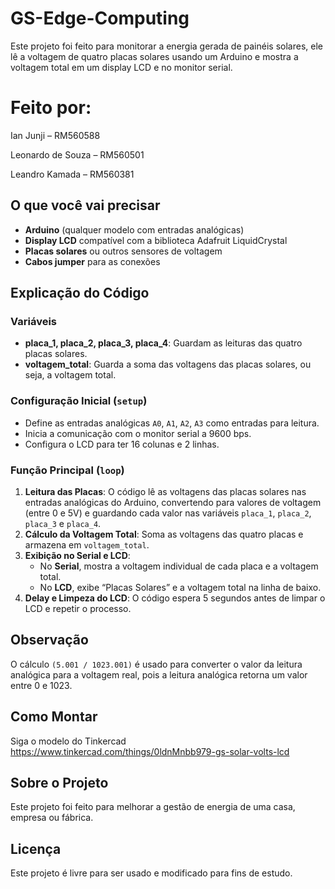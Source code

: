 # GS-Edge-Computing

Este projeto foi feito para monitorar a energia gerada de painéis solares, ele lê a voltagem de quatro placas solares usando um Arduino e mostra a voltagem total em um display LCD e no monitor serial.

# Feito por:
Ian Junji – RM560588

Leonardo de Souza – RM560501

Leandro Kamada – RM560381


## O que você vai precisar
- **Arduino** (qualquer modelo com entradas analógicas)
- **Display LCD** compatível com a biblioteca Adafruit LiquidCrystal
- **Placas solares** ou outros sensores de voltagem
- **Cabos jumper** para as conexões

## Explicação do Código

### Variáveis
- **placa_1, placa_2, placa_3, placa_4**: Guardam as leituras das quatro placas solares.
- **voltagem_total**: Guarda a soma das voltagens das placas solares, ou seja, a voltagem total.

### Configuração Inicial (`setup`)
- Define as entradas analógicas `A0`, `A1`, `A2`, `A3` como entradas para leitura.
- Inicia a comunicação com o monitor serial a 9600 bps.
- Configura o LCD para ter 16 colunas e 2 linhas.

### Função Principal (`loop`)
1. **Leitura das Placas**: O código lê as voltagens das placas solares nas entradas analógicas do Arduino, convertendo para valores de voltagem (entre 0 e 5V) e guardando cada valor nas variáveis `placa_1`, `placa_2`, `placa_3` e `placa_4`.
2. **Cálculo da Voltagem Total**: Soma as voltagens das quatro placas e armazena em `voltagem_total`.
3. **Exibição no Serial e LCD**:
   - No **Serial**, mostra a voltagem individual de cada placa e a voltagem total.
   - No **LCD**, exibe “Placas Solares” e a voltagem total na linha de baixo.
4. **Delay e Limpeza do LCD**: O código espera 5 segundos antes de limpar o LCD e repetir o processo.

## Observação
O cálculo `(5.001 / 1023.001)` é usado para converter o valor da leitura analógica para a voltagem real, pois a leitura analógica retorna um valor entre 0 e 1023.

## Como Montar
Siga o modelo do Tinkercad
https://www.tinkercad.com/things/0ldnMnbb979-gs-solar-volts-lcd

## Sobre o Projeto
Este projeto foi feito para melhorar a gestão de energia de uma casa, empresa ou fábrica.


 

## Licença
Este projeto é livre para ser usado e modificado para fins de estudo.
